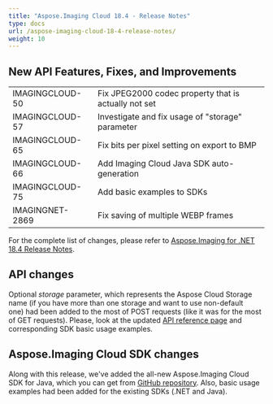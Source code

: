 ```yaml
---
title: "Aspose.Imaging Cloud 18.4 - Release Notes"
type: docs
url: /aspose-imaging-cloud-18-4-release-notes/
weight: 10
---
```


## **New API Features, Fixes, and Improvements**
|     |     |
| --- | --- |
|IMAGINGCLOUD-50|Fix JPEG2000 codec property that is actually not set|
|IMAGINGCLOUD-57|Investigate and fix usage of "storage" parameter|
|IMAGINGCLOUD-65|Fix bits per pixel setting on export to BMP|
|IMAGINGCLOUD-66|Add Imaging Cloud Java SDK auto-generation|
|IMAGINGCLOUD-75|Add basic examples to SDKs|
|IMAGINGNET-2869|Fix saving of multiple WEBP frames|

For the complete list of changes, please refer to [Aspose.Imaging for .NET 18.4 Release Notes](https://docs.aspose.com/display/imagingnet/Aspose.Imaging+for+.NET+18.4+-+Release+Notes).

## **API changes**

Optional *storage* parameter, which represents the Aspose Cloud Storage name (if you have more than one storage and want to use non-default one) had been added to the most of POST requests (like it was for the most of GET requests). Please, look at the updated [API reference page](https://apireference.aspose.cloud/imaging) and corresponding SDK basic usage examples.

## **Aspose.Imaging Cloud SDK changes**

Along with this release, we've added the all-new Aspose.Imaging Cloud SDK for Java, which you can get from [GitHub repository](https://github.com/aspose-imaging-cloud/aspose-imaging-cloud-java). Also, basic usage examples had been added for the existing SDKs (.NET and Java).
